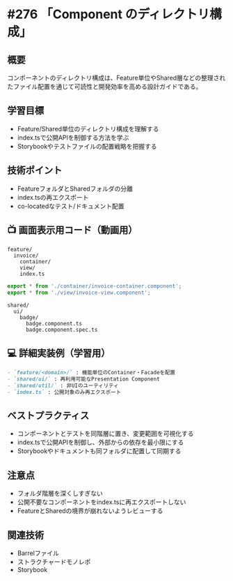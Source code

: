 # #276 「Component のディレクトリ構成」

## 概要
コンポーネントのディレクトリ構成は、Feature単位やShared層などの整理されたファイル配置を通じて可読性と開発効率を高める設計ガイドである。

## 学習目標
- Feature/Shared単位のディレクトリ構成を理解する
- index.tsで公開APIを制御する方法を学ぶ
- Storybookやテストファイルの配置戦略を把握する

## 技術ポイント
- FeatureフォルダとSharedフォルダの分離
- index.tsの再エクスポート
- co-locatedなテスト/ドキュメント配置

## 📺 画面表示用コード（動画用）
```text
feature/
  invoice/
    container/
    view/
    index.ts
```

```typescript
export * from './container/invoice-container.component';
export * from './view/invoice-view.component';
```

```text
shared/
  ui/
    badge/
      badge.component.ts
      badge.component.spec.ts
```

## 💻 詳細実装例（学習用）
```markdown
- `feature/<domain>/` : 機能単位のContainer・Facadeを配置
- `shared/ui/` : 再利用可能なPresentation Component
- `shared/util/` : 非UIのユーティリティ
- `index.ts` : 公開対象のみ再エクスポート
```

## ベストプラクティス
- コンポーネントとテストを同階層に置き、変更範囲を可視化する
- index.tsで公開APIを制御し、外部からの依存を最小限にする
- Storybookやドキュメントも同フォルダに配置して同期する

## 注意点
- フォルダ階層を深くしすぎない
- 公開不要なコンポーネントをindex.tsに再エクスポートしない
- FeatureとSharedの境界が崩れないようレビューする

## 関連技術
- Barrelファイル
- ストラクチャードモノレポ
- Storybook
